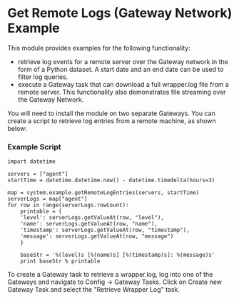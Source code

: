 # Get Remote Logs (Gateway Network) Example

This module provides examples for the following functionality:
- retrieve log events for a remote server over the Gateway network in the form of a Python dataset. A start date and an end date can be used to filter log queries.
- execute a Gateway task that can download a full wrapper.log file from a remote server. This functionality also demonstrates file streaming over the Gateway Network.

You will need to install the module on two separate Gateways. You can create a script to retrieve log entries from a remote machine, as shown below:

### Example Script

```
import datetime

servers = ["agent"]
startTime = datetime.datetime.now() - datetime.timedelta(hours=3)

map = system.example.getRemoteLogEntries(servers, startTime)
serverLogs = map["agent"]
for row in range(serverLogs.rowCount):
	printable = {
	'level': serverLogs.getValueAt(row, "level"), 
	'name': serverLogs.getValueAt(row, "name"),
	'timestamp': serverLogs.getValueAt(row, "timestamp"),
	'message': serverLogs.getValueAt(row, "message")
	}
	
	baseStr = '%(level)s [%(name)s] [%(timestamp)s]: %(message)s'
	print baseStr % printable
```

To create a Gateway task to retrieve a wrapper.log, log into one of the Gateways and navigate to Config -> Gateway Tasks. Click on Create new Gateway Task and select the "Retrieve Wrapper Log" task.
